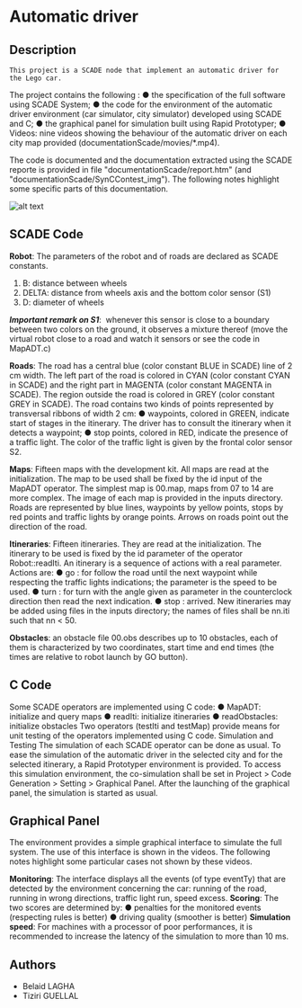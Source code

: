 # Automatic driver

## Description
    This project is a SCADE node that implement an automatic driver for the Lego car. 
The project contains the following :
● the specification of the full software using SCADE System;
● the code for the environment of the automatic driver environment (car simulator, city simulator) developed using SCADE and C;
● the graphical panel for simulation built using Rapid Prototyper;
● Videos: nine videos showing the behaviour of the automatic driver on each
city map provided (documentationScade/movies/*.mp4).

The code is documented and the documentation extracted using the SCADE reporte is provided in file "documentationScade/report.htm" (and "documentationScade/SynCContest_img"). The following notes highlight some specific parts of this documentation. 

![alt text](https://github.com/BelaidL/automatic-driver/tree/master/documentationScade/images/Untitled.png)

## SCADE Code
__Robot__:​ The parameters of the robot and of roads are declared as SCADE constants. 
1. B: distance between wheels
2. DELTA: distance from wheels axis and the bottom color sensor (S1)
3. D: diameter of wheels

__*Important​ ​remark​ ​on​ ​S1*__:​ ​ ​whenever this sensor is close to a boundary between two colors on the ground, it observes a mixture thereof (move the virtual robot close to a road and watch it sensors or see the code in MapADT.c)

__Roads__:​
The road has a central blue (color constant BLUE in SCADE) line of 2 cm width. The left part of the road is colored in CYAN (color constant CYAN in SCADE) and the right part in MAGENTA (color constant MAGENTA in SCADE). The region outside the road is colored in GREY (color constant GREY in SCADE). The road contains two kinds of points represented by transversal ribbons of
width 2 cm:
● waypoints, colored in GREEN, indicate start of stages in the itinerary. The driver has to consult the itinerary when it detects a waypoint;
● stop points, colored in RED, indicate the presence of a traffic light. The color of the traffic light is given by the frontal color sensor S2.

__Maps__:​ Fifteen maps with the development kit. All maps are read at the initialization. The map to be used shall be fixed by the id input of the MapADT operator. The simplest map is 00.map, maps from 07 to 14 are more complex. The image of each map is provided in the inputs directory. Roads are represented by blue lines, waypoints by yellow points, stops by red points and traffic lights by orange points.
Arrows on roads point out the direction of the road.

__Itineraries__:​ Fifteen itineraries. They are read at the initialization. The itinerary to
be used is fixed by the id parameter of the operator Robot::readIti. An itinerary is a sequence of actions with a real parameter. Actions are:
● go : for follow the road until the next waypoint while respecting the traffic lights indications; the parameter is the speed to be used.
● turn : for turn with the angle given as parameter in the counterclock direction then
read the next indication.
● stop : arrived.
New itineraries may be added using files in the inputs directory; the names of files shall be nn.iti such that nn < 50.

__Obstacles__:​ an obstacle file 00.obs describes up to 10 obstacles, each of them is characterized by two coordinates, start time and end times (the times are relative to robot launch by GO button).

## C Code
Some SCADE operators are implemented using C code:
● MapADT: initialize and query maps
● readIti: initialize itineraries
● readObstacles: initialize obstacles
Two operators (testIti and testMap) provide means for unit testing of the operators implemented using C code. Simulation and Testing The simulation of each SCADE operator can be done as usual. To ease the simulation of the automatic driver in the selected city and for the selected itinerary, a Rapid Prototyper environment is provided. To access this simulation environment, the co-simulation shall be set in Project > Code Generation > Setting > Graphical Panel. After the launching of the graphical panel, the simulation is started as usual.

## Graphical Panel
The environment provides a simple graphical interface to simulate the full system. The use of this interface is shown in the videos. The following notes highlight some particular cases not shown by these videos.


__Monitoring__:​ The interface displays all the events (of type eventTy) that are detected by the environment concerning the car: running of the road, running in wrong directions, traffic light run, speed excess.
__Scoring__:​ The two scores are determined by:
● penalties for the monitored events (respecting rules is better)
● driving quality (smoother is better)
__Simulation​ ​speed__:​ ​For machines with a processor of poor performances, it is recommended to increase the latency of the simulation to more than 10 ms.

## Authors
* Belaid LAGHA
* Tiziri GUELLAL
